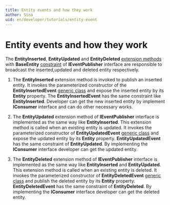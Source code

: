 ```yaml
---
title: Entity events and how they work
author: Sina
uid: en/developer/tutorials/entity-event
---
```


# Entity events and how they work

The **EntityInserted**, **EntityUpdated** and **EntityDeleted** [extension methods](https://docs.microsoft.com/dotnet/csharp/programming-guide/classes-and-structs/extension-methods) with **BaseEntity** [constraint](https://docs.microsoft.com/dotnet/csharp/programming-guide/generics/constraints-on-type-parameters) of **IEventPublisher** interface  are responsible to broadcast the inserted,updated and deleted entity respectively.

1. The **EntityInserted** extension method is invoked to publish an inserted entity. It invokes the parameterized constructor of the **EntityInsertedEvent** [generic class](https://docs.microsoft.com/dotnet/csharp/programming-guide/generics/generic-classes) and expose the inserted entity by its **Entity** property. The **EntityInsertedEvent** has the same constraint like **EntityInserted**. Developer can get the new inserted entity by implement **IConsumer** interface and can do other necessary works.

1. The **EntityUpdated** extension method of **IEventPublisher** interface is implemented as the same way like **EntityInserted**. This extension method is called when an existing entity is updated. It invokes the parameterized constructor of **EntityUpdatedEvent** [generic class](https://docs.microsoft.com/dotnet/csharp/programming-guide/generics/generic-classes) and expose the updated entity by its **Entity** property. **EntityUpdatedEvent** has the same constraint of **EntityUpdated**. By implementing the **IConsumer** interface developer can get the updated entity.

1. The **EntityDeleted** extension method of **IEventPublisher** interface is implemented as the same way like **EntityInserted** and **EntityUpdated**. This extension method is called when an existing entity is deleted. It invokes the parameterized constructor of **EntityDeletedEvent** [generic class](https://docs.microsoft.com/dotnet/csharp/programming-guide/generics/generic-classes) and publish the deleted entity by its **Entity** property. **EntityDeletedEvent** has the same constraint of **EntityDeleted**.  By implementing the **IConsumer** interface developer can get the deleted entity.

